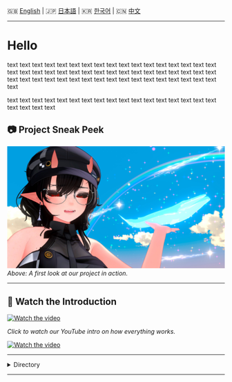 🇬🇧 [English](1.md) | 🇯🇵 [日本語](1.ja.md) | 🇰🇷 [한국어](1.ko.md) | 🇨🇳 [中文](1.zh.md)

---

# Hello

text text text text text text text text text text text text text text text text text text text text text text text text text text text text text 
text text text text text text text text 
text text text text text text text text text text text text text text text 

text text text text text text text text text text text text text text text text text text text text text 

## 📷 Project Sneak Peek

![Project Screenshot](assets/image1.jpeg)  
*Above: A first look at our project in action.*

---

## 🎥 Watch the Introduction

[![Watch the video](https://img.youtube.com/vi/4lbDZrKahrI/hqdefault.jpg)](https://www.youtube.com/watch?v=4lbDZrKahrI)

*Click to watch our YouTube intro on how everything works.*


[![Watch the video](https://img.youtube.com/vi/a-0x7d_G6gc/hqdefault.jpg)](https://www.youtube.com/watch?v=a-0x7d_G6gc)

---

<details>
  
  <summary> Directory </summary>
    
  [Home](../README.md) | [Essential Setup](1.md) | [First Steps](2.md) | [Examples](3.md) | [Reference](4.md) | [FAQ](5.md) | [Credits](6.md) | [Notes](7.md) 

</details>

---

